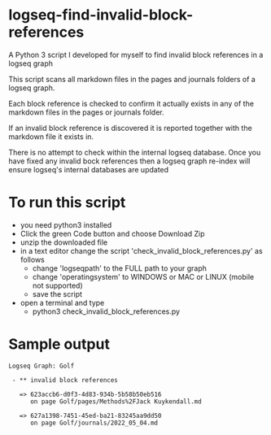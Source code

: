 # logseq-find-invalid-block-references

A Python 3 script I developed for myself to find invalid block references in a logseq graph

This script scans all markdown files in the pages and journals folders of a logseq graph.

Each block reference is checked to confirm it actually exists in any of the markdown files in the pages or journals folder.

If an invalid block reference is discovered it is reported together with the markdown file it exists in.

There is no attempt to check within the internal logseq database. Once you have fixed any invalid bock references then a logseq graph re-index will ensure logseq's internal databases are updated

# To run this script
 - you need python3 installed
 - Click the green Code button and choose Download Zip
 - unzip the downloaded file
 - in a text editor change the script 'check_invalid_block_references.py' as follows
   - change 'logseqpath' to the FULL path to your graph
   - change 'operatingsystem' to WINDOWS or MAC or LINUX (mobile not supported)
   - save the script
 - open a terminal and type
   - python3 check_invalid_block_references.py
 # Sample output
 ```
 Logseq Graph: Golf

  - ** invalid block references

    => 623accb6-d0f3-4d83-934b-5b58b50eb516 
       on page Golf/pages/Methods%2FJack Kuykendall.md

    => 627a1398-7451-45ed-ba21-83245aa9dd50 
       on page Golf/journals/2022_05_04.md
```


